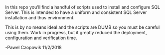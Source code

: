 In this repo you'll find a handful of scripts used to install and configure SQL Server. This is intended to have a uniform and consistent SQL Server installation and thus environment.

This is by no means ideal and the scripts are DUMB so you must be careful using them. Work in progress, but it greatly reduced the deployment, configuration and  verification time.

-Pawel Czopowik 11/2/2018
